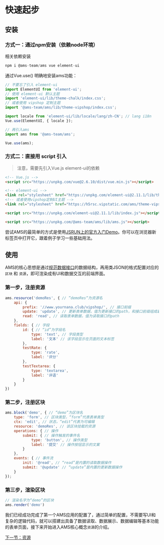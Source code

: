 # 快速起步

## 安装

### 方式一：通过npm安装（依赖node环境）

相关依赖安装

```js
npm i @ams-team/ams vue element-ui
```

通过Vue.use() 明确地安装ams功能：

```js
// 不要忘了引入 element-ui
import ElementUI from 'element-ui';
// 使用 element-ui 默认主题
import 'element-ui/lib/theme-chalk/index.css';
// 或者使用 vipshop 定制主题
import '@ams-team/ams/lib/theme-vipshop/index.css';

import locale from 'element-ui/lib/locale/lang/zh-CN'; // lang i18n
Vue.use(ElementUI, { locale });

// 再引入ams
import ams from '@ams-team/ams';

Vue.use(ams);
```

### 方式二：直接用 script 引入

> 注意，需要先引入Vue.js element-ui的依赖

```html
<!-- Vue.js -->
<script src="https://unpkg.com/vue@2.6.10/dist/vue.min.js"></script>

<!-- element-ui -->
<link rel="stylesheet" href="https://unpkg.com/element-ui@2.11.1/lib/theme-chalk/index.css"/>
<!-- 或者使用vipshop定制UI主题 -->
<link rel="stylesheet" href="https://h5rsc.vipstatic.com/ams/theme-vipshop@0.28.0/index.css"/>

<script src="https://unpkg.com/element-ui@2.11.1/lib/index.js"></script>

<script src="https://unpkg.com/@ams-team/ams/lib/ams.js"></script>
```

尝试AMS的最简单的方式是使用[JSRUN上的官方入门Demo](http://jsrun.net/sehKp/edit?utm_source=website)。你可以在浏览器新标签页中打开它，跟着例子学习一些基础用法。

## 使用

AMS的核心思想是通过[规范数据接口](/api/api.html#read：读取单条数据)的数据结构，再用类JSON的格式配置对应的 `区块` 和 `资源`，即可渲染成有UI和数据交互的前端界面。

<ClientOnly>
<scrimba href="https://scrimba.com/c/cmkya6Tp" />
</ClientOnly>

### 第一步，注册资源

```javascript
ams.resource('demoRes', { // ”demoRes“为资源名
    api: {
        prefix: '//www.yournana.club/vipshop/', // 接口前缀
        update: 'update', // 更新表单数据，值为更新接口的path，和接口前缀组成最终请求的url
        read: 'read', // 读取表单数据，值为读取接口的path
    },
    fields: { // 字段
        id: { // “id”为字段名
            type: 'text', // 字段类型
            label: '文本' // 该字段显示在页面的文本标签
        },
        testRate: {
            type: 'rate',
            label: '评分'
        },
        testTextarea: {
            type: 'textarea',
            label: '评语'
        }
    }
})
```

### 第二步，注册区块

```javascript
ams.block('demo', { // “demo”为区块名
    type: 'form', // 区块类型，“form”代表表单类型
    ctx: 'edit', // 状态，“edit”代表为可编辑
    resource: 'demoRes', // 该区块挂载的资源
    operations: { // 操作
        submit: { // 操作触发的事件名
            type: 'button', // 操作类型
            label: '提交' // 操作按钮显示的文案
        }
    },
    events: { // 事件流
        init: '@read', // “read”是内置的读取数据操作
        submit: '@update' // “update”是内置的更新数据操作
    }
});
```

### 第三步，渲染区块

```javascript
// 渲染名字为“demo”的区块
ams.render('demo')
```

<ClientOnly>
<demo-start blockName="quickStart" onlineDemo="https://codepen.io/w3cmark/pen/bGbMVQq"/>
</ClientOnly>

我们已经成功完成了第一个AMS应用的配置了，通过简单的配置，不需要写UI和复杂的逻辑代码，就可以搭建出具备了数据读取、数据展示、数据编辑等基本功能的表单页面，接下来开始进入AMS核心概念`资源`的介绍。

[下一节：资源](/api/resource.html)
